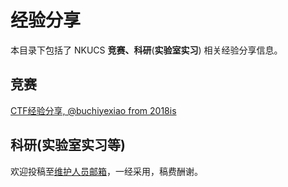 # 经验分享

本目录下包括了 NKUCS **竞赛、科研**(**实验室实习**) 相关经验分享信息。

## 竞赛

[CTF经验分享, @buchiyexiao from 2018is](/experiences/competitions/competitions_1.md)

## 科研(实验室实习等)

欢迎投稿至[维护人员邮箱](mailto:emanual20@foxmail.com)，一经采用，稿费酬谢。